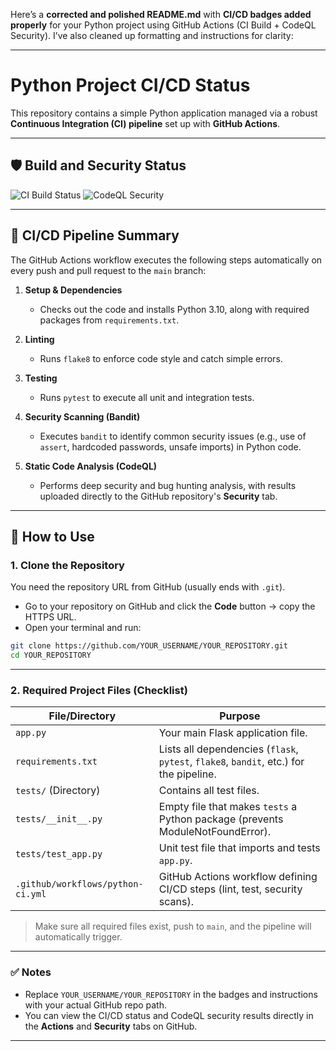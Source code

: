 Here’s a **corrected and polished README.md** with **CI/CD badges added properly** for your Python project using GitHub Actions (CI Build + CodeQL Security). I’ve also cleaned up formatting and instructions for clarity:

---

# Python Project CI/CD Status

This repository contains a simple Python application managed via a robust **Continuous Integration (CI) pipeline** set up with **GitHub Actions**.

---

## 🛡️ Build and Security Status

![CI Build Status](https://github.com/Aamst258/progressAssignment-2/actions/workflows/python-ci.yml/badge.svg)
![CodeQL Security](https://github.com/Aamst258/progressAssignment-2/security/code-scanning/badge)

---

## 🚀 CI/CD Pipeline Summary

The GitHub Actions workflow executes the following steps automatically on every push and pull request to the `main` branch:

1. **Setup & Dependencies**

   * Checks out the code and installs Python 3.10, along with required packages from `requirements.txt`.

2. **Linting**

   * Runs `flake8` to enforce code style and catch simple errors.

3. **Testing**

   * Runs `pytest` to execute all unit and integration tests.

4. **Security Scanning (Bandit)**

   * Executes `bandit` to identify common security issues (e.g., use of `assert`, hardcoded passwords, unsafe imports) in Python code.

5. **Static Code Analysis (CodeQL)**

   * Performs deep security and bug hunting analysis, with results uploaded directly to the GitHub repository's **Security** tab.

---

## 🔧 How to Use

### 1. Clone the Repository

You need the repository URL from GitHub (usually ends with `.git`).

* Go to your repository on GitHub and click the **Code** button → copy the HTTPS URL.
* Open your terminal and run:

```bash
git clone https://github.com/YOUR_USERNAME/YOUR_REPOSITORY.git
cd YOUR_REPOSITORY
```

---

### 2. Required Project Files (Checklist)

| File/Directory                    | Purpose                                                                                |
| --------------------------------- | -------------------------------------------------------------------------------------- |
| `app.py`                          | Your main Flask application file.                                                      |
| `requirements.txt`                | Lists all dependencies (`flask`, `pytest`, `flake8`, `bandit`, etc.) for the pipeline. |
| `tests/` (Directory)              | Contains all test files.                                                               |
| `tests/__init__.py`               | Empty file that makes `tests` a Python package (prevents ModuleNotFoundError).         |
| `tests/test_app.py`               | Unit test file that imports and tests `app.py`.                                        |
| `.github/workflows/python-ci.yml` | GitHub Actions workflow defining CI/CD steps (lint, test, security scans).             |

> Make sure all required files exist, push to `main`, and the pipeline will automatically trigger.

---

### ✅ Notes

* Replace `YOUR_USERNAME/YOUR_REPOSITORY` in the badges and instructions with your actual GitHub repo path.
* You can view the CI/CD status and CodeQL security results directly in the **Actions** and **Security** tabs on GitHub.

---

